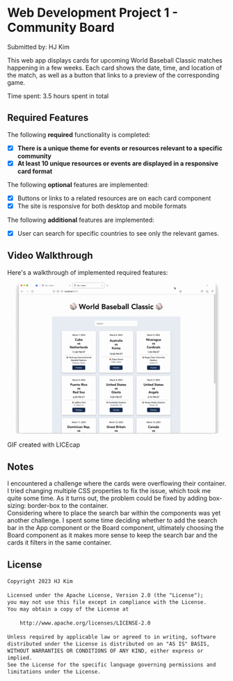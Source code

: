 # Web Development Project 1 - Community Board

Submitted by: HJ Kim

This web app displays cards for upcoming World Baseball Classic matches happening in a few weeks. Each card shows the date, time, and location of the match, as well as a button that links to a preview of the corresponding game.

Time spent: 3.5 hours spent in total

## Required Features

The following **required** functionality is completed:

- [x] **There is a unique theme for events or resources relevant to a specific community**
- [x] **At least 10 unique resources or events are displayed in a responsive card format**

The following **optional** features are implemented:

- [x] Buttons or links to a related resources are on each card component
- [x] The site is responsive for both desktop and mobile formats

The following **additional** features are implemented:

- [x] User can search for specific countries to see only the relevant games.

## Video Walkthrough

Here's a walkthrough of implemented required features:

<img src='https://github.com/h42codes/project-community-board/raw/main/cap.gif' title='Video Walkthrough' width='768px' alt='Video Walkthrough' />

<!-- Replace this with whatever GIF tool you used! -->

GIF created with LICEcap

<!-- Recommended tools:
[Kap](https://getkap.co/) for macOS
[ScreenToGif](https://www.screentogif.com/) for Windows
[peek](https://github.com/phw/peek) for Linux. -->

## Notes

I encountered a challenge where the cards were overflowing their container. I tried changing multiple CSS properties to fix the issue, which took me quite some time. As it turns out, the problem could be fixed by adding box-sizing: border-box to the container.
<br>
Considering where to place the search bar within the components was yet another challenge. I spent some time deciding whether to add the search bar in the App component or the Board component, ultimately choosing the Board component as it makes more sense to keep the search bar and the cards it filters in the same container.

## License

    Copyright 2023 HJ Kim

    Licensed under the Apache License, Version 2.0 (the "License");
    you may not use this file except in compliance with the License.
    You may obtain a copy of the License at

        http://www.apache.org/licenses/LICENSE-2.0

    Unless required by applicable law or agreed to in writing, software
    distributed under the License is distributed on an "AS IS" BASIS,
    WITHOUT WARRANTIES OR CONDITIONS OF ANY KIND, either express or implied.
    See the License for the specific language governing permissions and
    limitations under the License.
